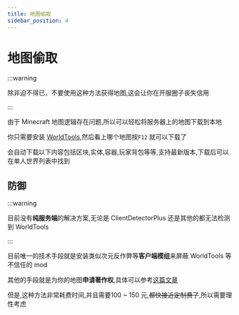 ```yaml
---
title: 地图偷取
sidebar_position: 4
---
```


# 地图偷取

:::warning

除非迫不得已，不要使用这种方法获得地图,这会让你在开服圈子丧失信用

:::

由于 Minecraft 地图逻辑存在问题,所以可以轻松将服务器上的地图下载到本地

你只需要安装 [WorldTools](https://www.curseforge.com/minecraft/mc-mods/worldtools),然后看上哪个地图按`F12` 就可以下载了

会自动下载以下内容包括区块,实体,容器,玩家背包等等,支持最新版本,下载后可以在单人世界列表中找到

## 防御

:::warning

目前没有**纯服务端**的解决方案,无论是 ClientDetectorPlus 还是其他的都无法检测到 WorldTools

:::

目前唯一的技术手段就是安装类似次元反作弊等**客户端模组**来屏蔽 WorldTools 等不信任的 mod

其他的手段就是为你的地图**申请著作权**,具体可以参考[这篇文章](https://www.bilibili.com/opus/847071725209255958)

但是,这种方法非常耗费时间,并且需要100 ~ 150 元,~~都快接近定制费了~~,所以需要理性考虑
